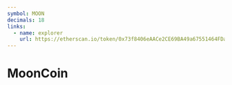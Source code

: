 ```yaml
---
symbol: MOON
decimals: 18
links:
  - name: explorer
    url: https://etherscan.io/token/0x73f8406eAACe2CE69BA49a67551464FDa1D11F14
---
```


# MoonCoin
